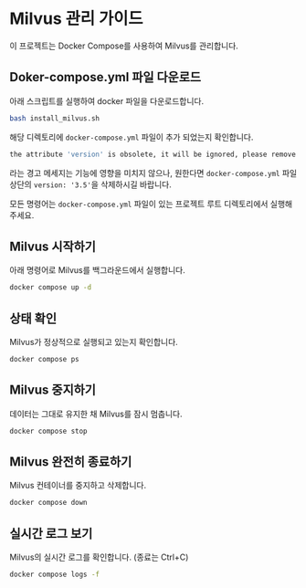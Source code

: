 # Milvus 관리 가이드

이 프로젝트는 Docker Compose를 사용하여 Milvus를 관리합니다. 

## Doker-compose.yml 파일 다운로드
아래 스크립트를 실행하여 docker 파일을 다운로드합니다.
```bash
bash install_milvus.sh
```

해당 디렉토리에 `docker-compose.yml` 파일이 추가 되었는지 확인합니다.

```bash
the attribute 'version' is obsolete, it will be ignored, please remove it to avoid potential confusion
```
라는 경고 메세지는 기능에 영향을 미치지 않으나, 원한다면 `docker-compose.yml` 파일 상단의 `version: '3.5'`을 삭제하시길 바랍니다.

모든 명령어는 `docker-compose.yml` 파일이 있는 프로젝트 루트 디렉토리에서 실행해주세요.

## Milvus 시작하기
아래 명령어로 Milvus를 백그라운드에서 실행합니다.
```bash
docker compose up -d
```

## 상태 확인
Milvus가 정상적으로 실행되고 있는지 확인합니다.

```bash
docker compose ps
```

## Milvus 중지하기
데이터는 그대로 유지한 채 Milvus를 잠시 멈춥니다.

```Bash
docker compose stop
```

## Milvus 완전히 종료하기
Milvus 컨테이너를 중지하고 삭제합니다.

```Bash
docker compose down
```

## 실시간 로그 보기
Milvus의 실시간 로그를 확인합니다. (종료는 Ctrl+C)

```Bash
docker compose logs -f
```